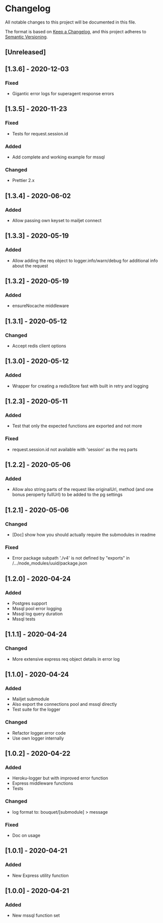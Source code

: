 # Changelog

All notable changes to this project will be documented in this file.

The format is based on [Keep a Changelog](https://keepachangelog.com/en/1.0.0/),
and this project adheres to [Semantic Versioning](https://semver.org/spec/v2.0.0.html).

## [Unreleased]

## [1.3.6] - 2020-12-03

### Fixed

-   Gigantic error logs for superagent response errors

## [1.3.5] - 2020-11-23

### Fixed

-   Tests for request.session.id

### Added

-   Add complete and working example for mssql

### Changed

-   Prettier 2.x

## [1.3.4] - 2020-06-02

### Added

-   Allow passing own keyset to mailjet connect

## [1.3.3] - 2020-05-19

### Added

-   Allow adding the req object to logger.info/warn/debug for additional info about the request

## [1.3.2] - 2020-05-19

### Added

-   ensureNocache middleware

## [1.3.1] - 2020-05-12

### Changed

-   Accept redis client options

## [1.3.0] - 2020-05-12

### Added

-   Wrapper for creating a redisStore fast with built in retry and logging

## [1.2.3] - 2020-05-11

### Added

-   Test that only the expected functions are exported and not more

### Fixed

-   request.session.id not available with 'session' as the req parts

## [1.2.2] - 2020-05-06

### Added

-   Allow also string parts of the request like originalUrl, method (and one bonus peroperty fullUrl) to be added to the pg settings

## [1.2.1] - 2020-05-06

### Changed

-   [Doc] show how you should actually require the submodules in readme

### Fixed

-   Error package subpath './v4' is not defined by "exports" in /.../node_modules/uuid/package.json

## [1.2.0] - 2020-04-24

### Added

-   Postgres support
-   Mssql pool error logging
-   Mssql log query duration
-   Mssql tests

## [1.1.1] - 2020-04-24

### Changed

-   More extensive express req object details in error log

## [1.1.0] - 2020-04-24

### Added

-   Mailjet submodule
-   Also export the connections pool and mssql directly
-   Test suite for the logger

### Changed

-   Refactor logger.error code
-   Use own logger internally

## [1.0.2] - 2020-04-22

### Added

-   Heroku-logger but with improved error function
-   Express middleware functions
-   Tests

### Changed

-   log format to: bouquet/[submodule] > message

### Fixed

-   Doc on usage

## [1.0.1] - 2020-04-21

### Added

-   New Express utility function

## [1.0.0] - 2020-04-21

### Added

-   New mssql function set
